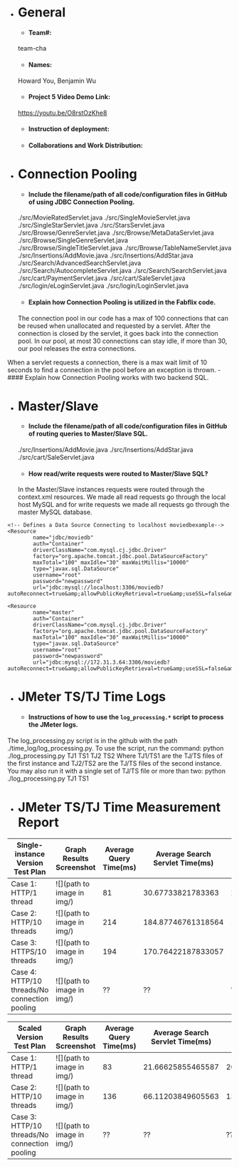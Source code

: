 - # General
    - #### Team#: 
    team-cha
    - #### Names:
    Howard You, Benjamin Wu
    - #### Project 5 Video Demo Link:
    https://youtu.be/O8rstOzKhe8
    - #### Instruction of deployment:
    
    - #### Collaborations and Work Distribution:

  
- # Connection Pooling
    - #### Include the filename/path of all code/configuration files in GitHub of using JDBC Connection Pooling.
  ./src/MovieRatedServlet.java
  ./src/SingleMovieServlet.java
  ./src/SingleStarServlet.java
  ./src/StarsServlet.java
  ./src/Browse/GenreServlet.java
  ./src/Browse/MetaDataServlet.java
  ./src/Browse/SingleGenreServlet.java
  ./src/Browse/SingleTitleServlet.java
  ./src/Browse/TableNameServlet.java
  ./src/Insertions/AddMovie.java
  ./src/Insertions/AddStar.java
  ./src/Search/AdvancedSearchServlet.java
  ./src/Search/AutocompleteServlet.java
  ./src/Search/SearchServlet.java
  ./src/cart/PaymentServlet.java
  ./src/cart/SaleServlet.java
  ./src/login/eLoginServlet.java
  ./src/login/LoginServlet.java
    - #### Explain how Connection Pooling is utilized in the Fabflix code.
    The connection pool in our code has a max of 100 connections that can be reused when unallocated and requested by a servlet. After the connection is closed by the servlet, it goes back into the connection pool. In our pool, at most 30 connections can stay idle, if more than 30, our pool releases the extra connections.

When a servlet requests a connection, there is a max wait limit of 10 seconds to find a connection in the pool before an exception is thrown.
    - #### Explain how Connection Pooling works with two backend SQL.


    

- # Master/Slave
    - #### Include the filename/path of all code/configuration files in GitHub of routing queries to Master/Slave SQL.
  ./src/Insertions/AddMovie.java
  ./src/Insertions/AddStar.java
  ./src/cart/SaleServlet.java
    - #### How read/write requests were routed to Master/Slave SQL?
    In the Master/Slave instances requests were routed through the context.xml resources. We made all read requests go through the local host MySQL and for write requests we made all requests go through the master MySQL database.
 
    <?xml version="1.0" encoding="UTF-8"?>

<Context>

    <!-- Defines a Data Source Connecting to localhost moviedbexample-->
    <Resource
            name="jdbc/moviedb"
            auth="Container"
            driverClassName="com.mysql.cj.jdbc.Driver"
            factory="org.apache.tomcat.jdbc.pool.DataSourceFactory"
            maxTotal="100" maxIdle="30" maxWaitMillis="10000"
            type="javax.sql.DataSource"
            username="root"
            password="newpassword"
            url="jdbc:mysql://localhost:3306/moviedb?autoReconnect=true&amp;allowPublicKeyRetrieval=true&amp;useSSL=false&amp;cachePrepStmts=true"/>

    <Resource
            name="master"
            auth="Container"
            driverClassName="com.mysql.cj.jdbc.Driver"
            factory="org.apache.tomcat.jdbc.pool.DataSourceFactory"
            maxTotal="100" maxIdle="30" maxWaitMillis="10000"
            type="javax.sql.DataSource"
            username="root"
            password="newpassword"
            url="jdbc:mysql://172.31.3.64:3306/moviedb?autoReconnect=true&amp;allowPublicKeyRetrieval=true&amp;useSSL=false&amp;cachePrepStmts=true"/>


</Context>
    

- # JMeter TS/TJ Time Logs
    - #### Instructions of how to use the `log_processing.*` script to process the JMeter logs.
The log_processing.py script is in the github with the path ./time_log/log_processing.py. To use the script, run the command: python ./log_processing.py TJ1 TS1 TJ2 TS2
Where TJ1/TS1 are the TJ/TS files of the first instance and TJ2/TS2 are the TJ/TS files of the second instance. You may also run it with a single set of TJ/TS file or more than two:
python ./log_processing.py TJ1 TS1

- # JMeter TS/TJ Time Measurement Report

| **Single-instance Version Test Plan**          | **Graph Results Screenshot** | **Average Query Time(ms)** | **Average Search Servlet Time(ms)** | **Average JDBC Time(ms)** | **Analysis** |
|------------------------------------------------|------------------------------|----------------------------|-------------------------------------|---------------------------|--------------|
| Case 1: HTTP/1 thread                          | ![](path to image in img/)   | 81                        | 30.67733821783363                   |  20.420948128266506      | ??           |
| Case 2: HTTP/10 threads                        | ![](path to image in img/)   | 214                        |   184.87746761318564                 |  18.384260016846852         | ??           |
| Case 3: HTTPS/10 threads                       | ![](path to image in img/)   | 194                         | 170.76422187833057                  | 18.61608283533758          | ??           |
| Case 4: HTTP/10 threads/No connection pooling  | ![](path to image in img/)   | ??                         | ??                                  | ??                        | ??           |

| **Scaled Version Test Plan**                   | **Graph Results Screenshot** | **Average Query Time(ms)** | **Average Search Servlet Time(ms)** | **Average JDBC Time(ms)** | **Analysis** |
|------------------------------------------------|------------------------------|----------------------------|-------------------------------------|---------------------------|--------------|
| Case 1: HTTP/1 thread                          | ![](path to image in img/)   | 83                         |  21.66625855465587                  | 20.44821045237588         | ??           |
| Case 2: HTTP/10 threads                        | ![](path to image in img/)   | 136                        | 66.11203849605563                  | 13.458691226781067        | ??           |
| Case 3: HTTP/10 threads/No connection pooling  | ![](path to image in img/)   | ??                         | ??                                  | ??                        | ??           |

